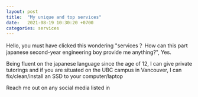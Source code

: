 ```yaml
---
layout: post
title:  "My unique and top services"
date:   2021-08-19 10:30:20 +0700
categories: services
---
```

Hello, you must have clicked this wondering "services？ How can this part japanese second-year engineering boy provide me anything?", Yes.

Being fluent on the japanese language since the age of 12, I can give private tutorings 
and if you are situated on the UBC campus in Vancouver, I can fix/clean/install an SSD to your computer/laptop

Reach me out on any social media listed in 